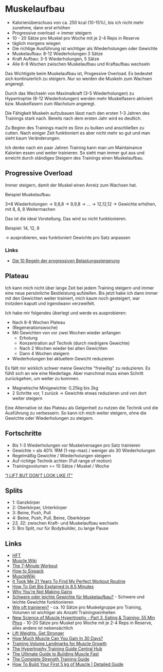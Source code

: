 # Muskelaufbau

- Kalorienüberschuss von ca. 250 kcal (10-15%), bis ich nicht mehr zunehme, dann erst erhöhen
- Progressive overload -> immer steigern
- 10 - 20 Sätze pro Muskel pro Woche mit je 2-4 Reps in Reserve
- täglich morgens wiegen
- Die richtige Ausführung ist wichtiger als Wiederholungen oder Gewichte
- Muskelaufbau: 8-12 Wiederholungen 3 Sätze 
- Kraft Aufbau: 3-5 Wiederholungen, 5 Sätze
- Alle 6-8 Wochen zwischen Muskelaufbau und Kraftaufbau wechseln

Das Wichtigste beim Muskelaufbau ist, Progessive Overload. Es bedeutet sich kontinuierlich zu steigern. Nur so werden die Muskeln zum Wachsen angeregt.

Durch das Wechseln von Maximalkraft (3-5 Wiederholungen) zu Hypertrophie (8-12 Wiederholungen) werden mehr Muskelfasern aktiviert bzw. Muskelfasern zum Wachstum angeregt.

Die Fähigkeit Muskeln aufzubauen lässt nach den ersten 1-3 Jahren des Trainings stark nach. Bereits nach dem ersten Jahr wird es deutlich.

Zu Beginn des Trainings macht es Sinn zu bulken und anschließen zu cutten. Nach einiger Zeit funktioniert es aber nicht mehr so gut und man sieht kaum Veränderungen.

Ich denke nach ein paar Jahren Training kann man um Maintainance Kalorien essen und weiter trainieren. So sieht man immer gut aus und erreicht durch ständiges Steigern des Trainings einen Muskelaufbau.

## Progressive Overload

Immer steigern, damit der Muskel einen Anreiz zum Wachsen hat.

Beispiel Muskelaufbau

3*8 Wiederholungen -> 9,8,8 -> 9,9,8 -> … -> 12,12,12 
-> Gewichte erhöhen, mit 8, 8, 8 Weitermachen

Das ist die ideal Vorstellung. Das wird so nicht funktionieren. 

Beispiel: 14, 12, 8

-> ausprobieren, was funktioniert
Gewichte pro Satz anpassen

### Links

- [Die 10 Regeln der progressiven Belastungssteigerung](https://aesirsports.de/progressive-overload-10-regeln-progressive-belastungssteigerung/)

## Plateau

Ich kann mich nicht über lange Zeit bei jedem Training steigern und immer eine neue persönliche Bestleistung aufstellen. Bis jetzt habe ich dann immer mit den Gewichten weiter trainiert, mich kaum noch gesteigert, war trotzdem kaputt und irgendwann verzweifelt. 

Ich habe mir folgendes überlegt und werde es ausprobieren:

- Nach 6-8 Wochen Plateau
- (Regenerationswoche)
- Mit Gewichten von vor zwei Wochen wieder anfangen
    + Erholung
    + Konzentration auf Technik (durch niedrigere Gewichte)
    + Nach 2 Wochen wieder bei alten Gewichten
    + Dann 4 Wochen steigern
- Wiederholungen bei aktuellem Gewicht reduzieren
    
Es fällt mir wirklich schwer meine Gewichte "freiwillig" zu reduzieren. Es fühlt sich an wie eine Niederlage. Aber manchmal muss einen Schritt zurückgehen, um weiter zu kommen.

- Magnetische Minigewichte: 0,25kg bis 2kg
- 2 Schritte vor, 1 zurück -> Gewichte etwas reduzieren und von dort weiter steigern

Eine Alternative ist das Plateau als Gelgenheit zu nutzen die Technik und die Ausführung zu verbessern. So kann ich mich weiter steigern, ohne die Gewichte oder Wiederholungen zu steigern.

## Fortschritte

- Bis 1-3 Wiederholungen vor Muskelversagen pro Satz trainieren
- Gewichte > als 40% 1RM (1-rep-max) / weniger als 30 Wiederholungen
- Regelmäßig Gewichte / Wiederholungen steigern
- Auf richitge Technik achten (Full range of motion)
- Trainingsvolumen >= 10 Sätze / Muskel / Woche

[“I LIFT BUT DON’T LOOK LIKE IT”](https://www.youtube.com/watch?v=-wKiFBAsKnI)

## Splits

- 1: Ganzkörper
- 2: Oberkörper, Unterkörper
- 3: Beine, Push, Pull
- 4: Beine, Push, Pull, Beine, Oberkörper
- 2*3, 3*2: zwischen Kraft- und Muskelaufbau wechseln
- 5: Bro Split, nur für Bodybuilder, zu lange Pause

## Links

- [HFT](https://www.goodreads.com/book/show/36099305-hft---hochfrequenztraining-auto-regulation?ac=1&from_search=true&qid=d8zg5PtiSg&rank=2)
- [Muscle Wiki](https://musclewiki.com/)
- [The 7-Minute Workout](https://www.7minuteworkouttimer.com/)
- [How to Sixpack](https://fitness-experts.de/muskelaufbau/sixpack)
- [MuscleWiki](https://musclewiki.com/)
- [It Took Me 21 Years To Find My Perfect Workout Routine](https://www.youtube.com/watch?v=nz1Q3BRu20g)
- [How To Get Big Explained In 8.5 Minutes](https://www.youtube.com/watch?v=wqDRJFZk2GM)
- [Why You’re Not Making Gains](https://www.youtube.com/watch?v=3HeqwpngI64)
- [Schwere oder leichte Gewichte für Muskelaufbau?](https://science-fitness.de/research-reviews/gewichte-muskelaufbau) - Schwere und leichte Gewichte funktionieren
- [Wie oft trainieren?](https://science-fitness.de/research-reviews/wie-oft-trainieren-pro-woche) - ca. 10 Sätze pro Muskelgruppe pro Training, Volumen ist wichtiger als Anzahl Trainingseinheiten
- [New Science of Muscle Hypertrophy - Part 3, Eating & Training: 55 Min Phys](https://www.youtube.com/watch?v=cw6XPWaEK20) - 10-20 Sätze pro Muskel pro Woche mit je 2-4 Reps in Reserve, alles andere ist nebensächlich
- [Lift Weights, Get Stronger](https://stronglifts.com/)
- [How Much Muscle Can You Gain In 30 Days?](https://www.youtube.com/watch?v=Rvz0RUPDzrI)
- [Training Volume Landmarks for Muscle Growth](https://rpstrength.com/training-volume-landmarks-muscle-growth/)
- [The Hypertrophy Training Guide Central Hub](https://rpstrength.com/hypertrophy-training-guide-central-hub/)
- [The Ultimate Guide to Building Muscle Fast](https://www.nerdfitness.com/blog/the-beginners-guide-to-building-muscle-and-strength/)
- [The Complete Strength Training Guide](https://www.strongerbyscience.com/complete-strength-training-guide/)
- [How To Build Your First 5 kg of Muscle | Detailed Guide](https://www.youtube.com/watch?v=OlbTpxdnMCI)

